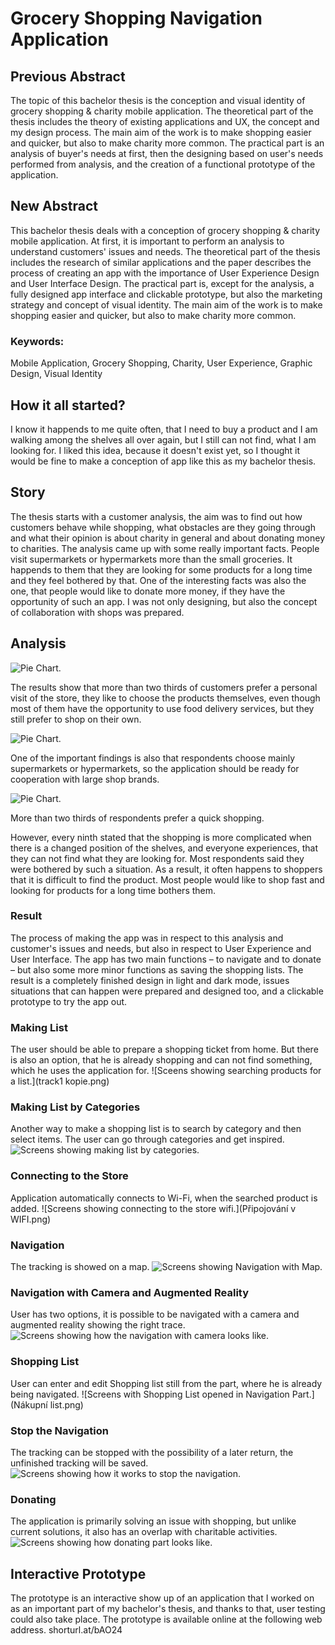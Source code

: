 <!-- Add an *optional* hero image to provide visual context. -->

# Grocery Shopping Navigation Application

## Previous Abstract
The topic of this bachelor thesis is the conception and visual identity of grocery shopping & charity mobile application. The theoretical part of the thesis includes the theory of existing applications and UX, the concept and my design process. The main aim of the work is to make shopping easier and quicker, but also to make charity more common. The practical part is an analysis of buyer's needs at first, then the designing based on user's needs performed from analysis, and the creation of a functional prototype of the application. 

## New Abstract
This bachelor thesis deals with a conception of grocery shopping & charity mobile application. At first, it is important to perform an analysis to understand customers' issues and needs. The theoretical part of the thesis includes the research of similar applications and the paper describes the process of creating an app with the importance of User Experience Design and User Interface Design. The practical part is, except for the analysis, a fully designed app interface and clickable prototype, but also the marketing strategy and concept of visual identity. The main aim of the work is to make shopping easier and quicker, but also to make charity more common.

### Keywords: 
Mobile Application, Grocery Shopping, Charity, User Experience, Graphic Design, Visual Identity

## How it all started?
I know it happends to me quite often, that I need to buy a product and I am walking among the shelves all over again, but I still can not find, what I am looking for. I liked this idea, because it doesn't exist yet, so I thought it would be fine to make a conception of app like this as my bachelor thesis.

## Story
The thesis starts with a customer analysis, the aim was to find out how customers behave while shopping, what obstacles are they going through and what their opinion is about charity in general and about donating money to charities. The analysis came up with some really important facts. People visit supermarkets or hypermarkets more than the small groceries. It happends to them that they are looking for some products for a long time and they feel bothered by that. One of the interesting facts was also the one, that people would like to donate more money, if they have the opportunity of such an app. I was not only designing, but also the concept of collaboration with shops was prepared.

## Analysis
![Pie Chart.](Graph1.jpg)

The results show that more than two thirds of customers prefer a personal visit of the store, they like to choose the products themselves, even though most of them have the opportunity to use food delivery services, but they still prefer to shop on their own.

![Pie Chart.](Graph2.jpg)

One of the important findings is also that respondents choose mainly supermarkets or hypermarkets, so the application should be ready for cooperation with large shop brands.

![Pie Chart.](Graph3.jpg)

More than two thirds of respondents prefer a quick shopping.

However, every ninth stated that the shopping is more complicated when there is a changed position of the shelves, and everyone experiences, that they can not find what they are looking for. Most respondents said they were bothered by such a situation. As a result, it often happens to shoppers that it is difficult to find the product. Most people would like to shop fast and looking for products for a long time bothers them.

### Result
The process of making the app was in respect to this analysis and customer's issues and needs, but also in respect to User Experience and User Interface. The app has two main functions – to navigate and to donate – but also some more minor functions as saving the shopping lists. The result is a completely finished design in light and dark mode, issues situations that can happen were prepared and designed too, and a clickable prototype to try the app out.

### Making List
The user should be able to prepare a shopping ticket from home. But there is also an option, that he is already shopping and can not find something, which he uses the application for. 
![Sceens showing searching products for a list.](track1 kopie.png)

### Making List by Categories
Another way to make a shopping list is to search by category and then select items. The user can go through categories and get inspired.
![Screens showing making list by categories.](Kategorie2.png)

### Connecting to the Store
Application automatically connects to Wi-Fi, when the searched product is added.
![Screens showing connecting to the store wifi.](Připojování v WIFI.png)

### Navigation
The tracking is showed on a map.
![Screens showing Navigation with Map.](Mapa.png)

### Navigation with Camera and Augmented Reality
User has two options, it is possible to be navigated with a camera and augmented reality showing the right trace.
![Screens showing how the navigation with camera looks like.](Kamera.png)

### Shopping List
User can enter and edit Shopping list still from the part, where he is already being navigated.
![Screens with Shopping List opened in Navigation Part.](Nákupní list.png)

### Stop the Navigation
The tracking can be stopped with the possibility of a later return, the unfinished tracking will be saved.
![Screens showing how it works to stop the navigation.](Prerušit.png)

### Donating
The application is primarily solving an issue with shopping, but unlike current solutions, it also has an overlap with charitable activities.
![Screens showing how donating part looks like.](Přispívání.png)

## Interactive Prototype
The prototype is an interactive show up of an application that I worked on as an important part of my bachelor's thesis, and thanks to that, user testing could also take place. The prototype is available online at the following web address.
shorturl.at/bAO24

